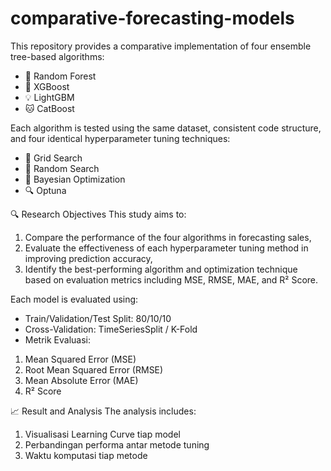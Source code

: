 # comparative-forecasting-models
This repository provides a comparative implementation of four ensemble tree-based algorithms:
- 🌲 Random Forest
- 🚀 XGBoost
- 💡 LightGBM
- 🐱 CatBoost

Each algorithm is tested using the same dataset, consistent code structure, and four identical hyperparameter tuning techniques:
- 🧮 Grid Search
- 🎲 Random Search
- 🧠 Bayesian Optimization
- 🔍 Optuna

🔍 Research Objectives
This study aims to:
1. Compare the performance of the four algorithms in forecasting sales,
2. Evaluate the effectiveness of each hyperparameter tuning method in improving prediction accuracy,
3. Identify the best-performing algorithm and optimization technique based on evaluation metrics including MSE, RMSE, MAE, and R² Score.

Each model is evaluated using:
- Train/Validation/Test Split: 80/10/10
- Cross-Validation: TimeSeriesSplit / K-Fold
- Metrik Evaluasi:
1. Mean Squared Error (MSE)
2. Root Mean Squared Error (RMSE)
3. Mean Absolute Error (MAE)
4. R² Score

📈 Result and Analysis
The analysis includes:
1. Visualisasi Learning Curve tiap model
2. Perbandingan performa antar metode tuning
3. Waktu komputasi tiap metode
